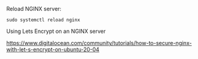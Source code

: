 Reload NGINX server:

```sudo systemctl reload nginx```

Using Lets Encrypt on an NGINX server

https://www.digitalocean.com/community/tutorials/how-to-secure-nginx-with-let-s-encrypt-on-ubuntu-20-04
